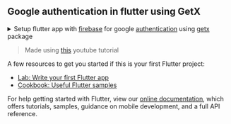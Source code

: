 ## Google authentication in flutter using GetX

<details>
<summary>Setup flutter app with <a href="https://pub.dev/packages/firebase_core">firebase</a> for google <a href="https://pub.dev/packages/firebase_auth">authentication</a> using <a href="https://pub.dev/packages/get">getx</a> package</summary>
<br>

When you run the project, at that time there will be a home screen; it will check whether the user is authenticated or not; if the user is authenticated, then the user will move to the welcome screen where the user's profile is displayed; if the user is not authenticated, then from the home screen, the user will move to the login screen- where the user will make a login and after that the user will move to the welcome screen.
</details>


> Made using [this](https://www.youtube.com/watch?v=jU92uEYQ6Fs) youtube tutorial

A few resources to get you started if this is your first Flutter project:

- [Lab: Write your first Flutter app](https://flutter.dev/docs/get-started/codelab)
- [Cookbook: Useful Flutter samples](https://flutter.dev/docs/cookbook)

For help getting started with Flutter, view our
[online documentation](https://flutter.dev/docs), which offers tutorials,
samples, guidance on mobile development, and a full API reference.
